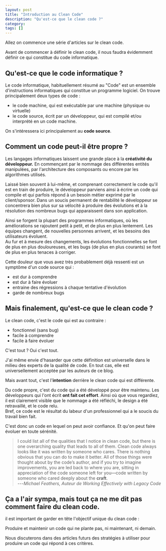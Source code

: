 ```yaml
---
layout: post
title: "Introduction au Clean Code"
description: "Qu'est-ce que le clean code ?"
category: 
tags: []
---
```


Allez on commence une série d'articles sur le clean code.


Avant de commencer à définir le clean code, il nous faudra évidemment définir 
ce qui constitue du code informatique.

## Qu'est-ce que le code informatique ?

Le code informatique, habituellement résumé au "Code" est un ensemble d'instructions informatiques  qui constitue un programme logiciel.
On trouve principalement deux types de code :    

- le code machine, qui est exécutable par une  machine (physique ou virtuelle)
- le code source, écrit par un développeur, qui est compilé et/ou interprété en un code machine. 
    
On s'intéressera ici principalement au **code source**.

## Comment un code peut-il être propre ?

Les langages informatiques laissent une grande place à la **créativité du développeur.**
En commençant par le nommage des différentes entités manipulées, par l'architecture des composants ou encore par les algorithmes utilisés.      

Laissé bien souvent à lui-même, et comprenant correctement le code qu'il est en train de produire, le développeur parviens ainsi à écrire un code 
qui compile et qui parfois répond à un besoin métier exprimé par le client/sponsor. Dans un soucis permanent de rentabilité le développeur 
     se concentrera bien plus sur sa vélocité à produire des évolutions et à la résolution des nombreux bugs qui apparaissent dans son application.  
 
 Ainsi se forgent la plupart des programmes informatiques, où les améliorations se rajoutent petit à petit, et de plus en plus lentement. Les équipes changent, 
 de nouvelles personnes arrivent, et les besoins des utilisateurs évoluent.   
 Au fur et à mesure des changements, les évolutions fonctionnelles se font de plus en plus douloureuses,
  et les bugs (de plus en plus courants) se font de plus en plus tenaces à corriger.
  
  Cette douleur que vous avez très probablement déjà ressenti est un symptôme d'un code source qui : 
  
  - est dur à comprendre
  - est dur à faire évoluer
  - entraine des régressions à chaque tentative d'évolution
   - garde de nombreux bugs

## Mais finalement, qu'est-ce que le clean code ?

Le clean code, c'est le code qui est au contraire : 

- fonctionnel (sans bug)
- facile à comprendre
- facile à faire évoluer 


C'est tout ? Oui c'est tout.

J'ai même envie d'hasarder que cette définition est universelle dans le milieu des experts de la qualité de code. En tout cas,
elle est universellement acceptée par les auteurs de ce blog.

Mais avant tout, c'est l'**intention** derrière le clean code qui est différente.

Du code propre, c'est du code qui a été développé pour être maintenu. 
Les développeurs qui l'ont écrit **ont fait cet effort**. Ainsi où que vous regardiez,
il est clairement visible que le nommage a été réfléchi, le design a été retravaillé, et le code relu.    
Bref, ce code est le résultat du labeur d'un professionnel qui a le soucis du travail bien fait.

C'est donc un code en lequel on peut avoir confiance. Et qu'on peut faire évoluer en toute sérénité.
 

> I could list all of the qualities that I notice in clean code,
 but there is one overarching quality that leads to all 
of them. Clean code always looks like it was written by someone 
who cares. There is nothing obvious that you can do to make it better.
 All of those things were thought about by the code’s author, and 
if you try to imagine improvements, you are led back to where you are, 
sitting in appreciation of the code someone left for you—code written 
by someone who cared deeply about the **craft**.     
---<cite>Michael Feathers, Auteur de  Working Effectively with Legacy Code</cite>


## Ça a l'air sympa, mais tout ça ne me dit pas comment faire du clean code.


il est important de garder en tête l'objectif unique du clean code : 
     
 Produire et maintenir un code qui ne plante pas, ni maintenant, ni demain.

Nous discuterons dans des articles futurs des stratégies à utiliser pour 
produire un code qui répond à ces critères.